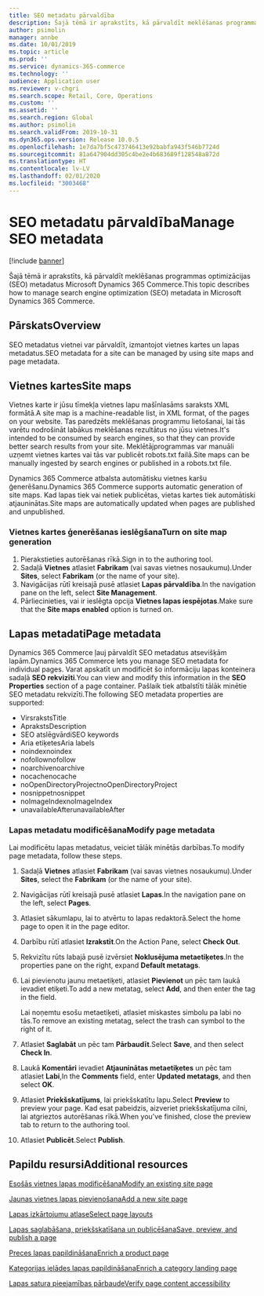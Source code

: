```yaml
---
title: SEO metadatu pārvaldība
description: Šajā tēmā ir aprakstīts, kā pārvaldīt meklēšanas programmas optimizācijas (SEO) metadatus Microsoft Dynamics 365 Commerce.
author: psimolin
manager: annbe
ms.date: 10/01/2019
ms.topic: article
ms.prod: ''
ms.service: dynamics-365-commerce
ms.technology: ''
audience: Application user
ms.reviewer: v-chgri
ms.search.scope: Retail, Core, Operations
ms.custom: ''
ms.assetid: ''
ms.search.region: Global
ms.author: psimolin
ms.search.validFrom: 2019-10-31
ms.dyn365.ops.version: Release 10.0.5
ms.openlocfilehash: 1e7da7bf5c473746413e92babfa943f546b7724d
ms.sourcegitcommit: 81a647904dd305c4be2e4b683689f128548a872d
ms.translationtype: HT
ms.contentlocale: lv-LV
ms.lasthandoff: 02/01/2020
ms.locfileid: "3003468"
---
```

# <a name="manage-seo-metadata"></a><span data-ttu-id="2c14a-103">SEO metadatu pārvaldība</span><span class="sxs-lookup"><span data-stu-id="2c14a-103">Manage SEO metadata</span></span>


[!include [banner](includes/banner.md)]

<span data-ttu-id="2c14a-104">Šajā tēmā ir aprakstīts, kā pārvaldīt meklēšanas programmas optimizācijas (SEO) metadatus Microsoft Dynamics 365 Commerce.</span><span class="sxs-lookup"><span data-stu-id="2c14a-104">This topic describes how to manage search engine optimization (SEO) metadata in Microsoft Dynamics 365 Commerce.</span></span>

## <a name="overview"></a><span data-ttu-id="2c14a-105">Pārskats</span><span class="sxs-lookup"><span data-stu-id="2c14a-105">Overview</span></span>

<span data-ttu-id="2c14a-106">SEO metadatus vietnei var pārvaldīt, izmantojot vietnes kartes un lapas metadatus.</span><span class="sxs-lookup"><span data-stu-id="2c14a-106">SEO metadata for a site can be managed by using site maps and page metadata.</span></span>
    
## <a name="site-maps"></a><span data-ttu-id="2c14a-107">Vietnes kartes</span><span class="sxs-lookup"><span data-stu-id="2c14a-107">Site maps</span></span>

<span data-ttu-id="2c14a-108">Vietnes karte ir jūsu tīmekļa vietnes lapu mašīnlasāms saraksts XML formātā.</span><span class="sxs-lookup"><span data-stu-id="2c14a-108">A site map is a machine-readable list, in XML format, of the pages on your website.</span></span> <span data-ttu-id="2c14a-109">Tas paredzēts meklēšanas programmu lietošanai, lai tās varētu nodrošināt labākus meklēšanas rezultātus no jūsu vietnes.</span><span class="sxs-lookup"><span data-stu-id="2c14a-109">It's intended to be consumed by search engines, so that they can provide better search results from your site.</span></span> <span data-ttu-id="2c14a-110">Meklētājprogrammas var manuāli uzņemt vietnes kartes vai tās var publicēt robots.txt failā.</span><span class="sxs-lookup"><span data-stu-id="2c14a-110">Site maps can be manually ingested by search engines or published in a robots.txt file.</span></span>

<span data-ttu-id="2c14a-111">Dynamics 365 Commerce atbalsta automātisku vietnes karšu ģenerēšanu.</span><span class="sxs-lookup"><span data-stu-id="2c14a-111">Dynamics 365 Commerce supports automatic generation of site maps.</span></span> <span data-ttu-id="2c14a-112">Kad lapas tiek vai netiek publicētas, vietas kartes tiek automātiski atjauninātas.</span><span class="sxs-lookup"><span data-stu-id="2c14a-112">Site maps are automatically updated when pages are published and unpublished.</span></span>

### <a name="turn-on-site-map-generation"></a><span data-ttu-id="2c14a-113">Vietnes kartes ģenerēšanas ieslēgšana</span><span class="sxs-lookup"><span data-stu-id="2c14a-113">Turn on site map generation</span></span>

1. <span data-ttu-id="2c14a-114">Pierakstieties autorēšanas rīkā.</span><span class="sxs-lookup"><span data-stu-id="2c14a-114">Sign in to the authoring tool.</span></span>
1. <span data-ttu-id="2c14a-115">Sadaļā **Vietnes** atlasiet **Fabrikam** (vai savas vietnes nosaukumu).</span><span class="sxs-lookup"><span data-stu-id="2c14a-115">Under **Sites**, select **Fabrikam** (or the name of your site).</span></span>
1. <span data-ttu-id="2c14a-116">Navigācijas rūtī kreisajā pusē atlasiet **Lapas pārvaldība**.</span><span class="sxs-lookup"><span data-stu-id="2c14a-116">In the navigation pane on the left, select **Site Management**.</span></span>
1. <span data-ttu-id="2c14a-117">Pārliecinieties, vai ir ieslēgta opcija **Vietnes lapas iespējotas**.</span><span class="sxs-lookup"><span data-stu-id="2c14a-117">Make sure that the **Site maps enabled** option is turned on.</span></span>

## <a name="page-metadata"></a><span data-ttu-id="2c14a-118">Lapas metadati</span><span class="sxs-lookup"><span data-stu-id="2c14a-118">Page metadata</span></span>

<span data-ttu-id="2c14a-119">Dynamics 365 Commerce ļauj pārvaldīt SEO metadatus atsevišķām lapām.</span><span class="sxs-lookup"><span data-stu-id="2c14a-119">Dynamics 365 Commerce lets you manage SEO metadata for individual pages.</span></span> <span data-ttu-id="2c14a-120">Varat apskatīt un modificēt šo informāciju lapas konteinera sadaļā **SEO rekvizīti**.</span><span class="sxs-lookup"><span data-stu-id="2c14a-120">You can view and modify this information in the **SEO Properties** section of a page container.</span></span> <span data-ttu-id="2c14a-121">Pašlaik tiek atbalstīti tālāk minētie SEO metadatu rekvizīti.</span><span class="sxs-lookup"><span data-stu-id="2c14a-121">The following SEO metadata properties are supported:</span></span>

- <span data-ttu-id="2c14a-122">Virsraksts</span><span class="sxs-lookup"><span data-stu-id="2c14a-122">Title</span></span>
- <span data-ttu-id="2c14a-123">Apraksts</span><span class="sxs-lookup"><span data-stu-id="2c14a-123">Description</span></span>
- <span data-ttu-id="2c14a-124">SEO atslēgvārdi</span><span class="sxs-lookup"><span data-stu-id="2c14a-124">SEO keywords</span></span>
- <span data-ttu-id="2c14a-125">Aria etiķetes</span><span class="sxs-lookup"><span data-stu-id="2c14a-125">Aria labels</span></span>
- <span data-ttu-id="2c14a-126">noindex</span><span class="sxs-lookup"><span data-stu-id="2c14a-126">noindex</span></span>
- <span data-ttu-id="2c14a-127">nofollow</span><span class="sxs-lookup"><span data-stu-id="2c14a-127">nofollow</span></span>
- <span data-ttu-id="2c14a-128">noarchive</span><span class="sxs-lookup"><span data-stu-id="2c14a-128">noarchive</span></span>
- <span data-ttu-id="2c14a-129">nocache</span><span class="sxs-lookup"><span data-stu-id="2c14a-129">nocache</span></span>
- <span data-ttu-id="2c14a-130">noOpenDirectoryProject</span><span class="sxs-lookup"><span data-stu-id="2c14a-130">noOpenDirectoryProject</span></span>
- <span data-ttu-id="2c14a-131">nosnippet</span><span class="sxs-lookup"><span data-stu-id="2c14a-131">nosnippet</span></span>
- <span data-ttu-id="2c14a-132">noImageIndex</span><span class="sxs-lookup"><span data-stu-id="2c14a-132">noImageIndex</span></span>
- <span data-ttu-id="2c14a-133">unavailableAfter</span><span class="sxs-lookup"><span data-stu-id="2c14a-133">unavailableAfter</span></span>

### <a name="modify-page-metadata"></a><span data-ttu-id="2c14a-134">Lapas metadatu modificēšana</span><span class="sxs-lookup"><span data-stu-id="2c14a-134">Modify page metadata</span></span>

<span data-ttu-id="2c14a-135">Lai modificētu lapas metadatus, veiciet tālāk minētās darbības.</span><span class="sxs-lookup"><span data-stu-id="2c14a-135">To modify page metadata, follow these steps.</span></span>

1. <span data-ttu-id="2c14a-136">Sadaļā **Vietnes** atlasiet **Fabrikam** (vai savas vietnes nosaukumu).</span><span class="sxs-lookup"><span data-stu-id="2c14a-136">Under **Sites**, select the **Fabrikam** (or the name of your site).</span></span>
1. <span data-ttu-id="2c14a-137">Navigācijas rūtī kreisajā pusē atlasiet **Lapas**.</span><span class="sxs-lookup"><span data-stu-id="2c14a-137">In the navigation pane on the left, select **Pages**.</span></span>
1. <span data-ttu-id="2c14a-138">Atlasiet sākumlapu, lai to atvērtu to lapas redaktorā.</span><span class="sxs-lookup"><span data-stu-id="2c14a-138">Select the home page to open it in the page editor.</span></span>
1. <span data-ttu-id="2c14a-139">Darbību rūtī atlasiet **Izrakstīt**.</span><span class="sxs-lookup"><span data-stu-id="2c14a-139">On the Action Pane, select **Check Out**.</span></span>
1. <span data-ttu-id="2c14a-140">Rekvizītu rūts labajā pusē izvērsiet **Noklusējuma metaetiķetes**.</span><span class="sxs-lookup"><span data-stu-id="2c14a-140">In the properties pane on the right, expand **Default metatags**.</span></span>
1. <span data-ttu-id="2c14a-141">Lai pievienotu jaunu metaetiķeti, atlasiet **Pievienot** un pēc tam laukā ievadiet etiķeti.</span><span class="sxs-lookup"><span data-stu-id="2c14a-141">To add a new metatag, select **Add**, and then enter the tag in the field.</span></span>

    <span data-ttu-id="2c14a-142">Lai noņemtu esošu metaetiķeti, atlasiet miskastes simbolu pa labi no tās.</span><span class="sxs-lookup"><span data-stu-id="2c14a-142">To remove an existing metatag, select the trash can symbol to the right of it.</span></span>

1. <span data-ttu-id="2c14a-143">Atlasiet **Saglabāt** un pēc tam **Pārbaudīt**.</span><span class="sxs-lookup"><span data-stu-id="2c14a-143">Select **Save**, and then select **Check In**.</span></span>
1. <span data-ttu-id="2c14a-144">Laukā **Komentāri** ievadiet **Atjauninātas metaetiķetes** un pēc tam atlasiet **Labi**,</span><span class="sxs-lookup"><span data-stu-id="2c14a-144">In the **Comments** field, enter **Updated metatags**, and then select **OK**.</span></span>
1. <span data-ttu-id="2c14a-145">Atlasiet **Priekšskatījums**, lai priekšskatītu lapu.</span><span class="sxs-lookup"><span data-stu-id="2c14a-145">Select **Preview** to preview your page.</span></span> <span data-ttu-id="2c14a-146">Kad esat pabeidzis, aizveriet priekšskatījuma cilni, lai atgrieztos autorēšanas rīkā.</span><span class="sxs-lookup"><span data-stu-id="2c14a-146">When you've finished, close the preview tab to return to the authoring tool.</span></span>
1. <span data-ttu-id="2c14a-147">Atlasiet **Publicēt**.</span><span class="sxs-lookup"><span data-stu-id="2c14a-147">Select **Publish**.</span></span>

## <a name="additional-resources"></a><span data-ttu-id="2c14a-148">Papildu resursi</span><span class="sxs-lookup"><span data-stu-id="2c14a-148">Additional resources</span></span>

[<span data-ttu-id="2c14a-149">Esošās vietnes lapas modificēšana</span><span class="sxs-lookup"><span data-stu-id="2c14a-149">Modify an existing site page</span></span>](modify-existing-page.md)

[<span data-ttu-id="2c14a-150">Jaunas vietnes lapas pievienošana</span><span class="sxs-lookup"><span data-stu-id="2c14a-150">Add a new site page</span></span>](add-new-page.md)

[<span data-ttu-id="2c14a-151">Lapas izkārtojumu atlase</span><span class="sxs-lookup"><span data-stu-id="2c14a-151">Select page layouts</span></span>](select-page-layouts.md)

[<span data-ttu-id="2c14a-152">Lapas saglabāšana, priekšskatīšana un publicēšana</span><span class="sxs-lookup"><span data-stu-id="2c14a-152">Save, preview, and publish a page</span></span>](save-preview-publish-page.md)

[<span data-ttu-id="2c14a-153">Preces lapas papildināšana</span><span class="sxs-lookup"><span data-stu-id="2c14a-153">Enrich a product page</span></span>](enrich-product-page.md)

[<span data-ttu-id="2c14a-154">Kategorijas ielādes lapas papildināšana</span><span class="sxs-lookup"><span data-stu-id="2c14a-154">Enrich a category landing page</span></span>](enrich-category-page.md)

[<span data-ttu-id="2c14a-155">Lapas satura pieejamības pārbaude</span><span class="sxs-lookup"><span data-stu-id="2c14a-155">Verify page content accessibility</span></span>](verify-accessibility.md)
